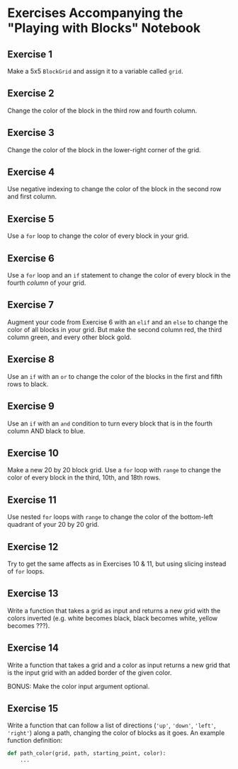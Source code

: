 # Exercises Accompanying the "Playing with Blocks" Notebook

## Exercise 1

Make a 5x5 `BlockGrid` and assign it to a variable called `grid`.

## Exercise 2

Change the color of the block in the third row and fourth column.

## Exercise 3

Change the color of the block in the lower-right corner of the grid.

## Exercise 4

Use negative indexing to change the color of the block in the second row
and first column.

## Exercise 5

Use a `for` loop to change the color of every block in your grid.

## Exercise 6

Use a `for` loop and an `if` statement to change the color of every block
in the fourth *column* of your grid.

## Exercise 7

Augment your code from Exercise 6 with an `elif` and an `else` to change the
color of all blocks in your grid. But make the second column red, the
third column green, and every other block gold.

## Exercise 8

Use an `if` with an `or` to change the color of the blocks in the first
and fifth rows to black.

## Exercise 9

Use an `if` with an `and` condition to turn every block that is in the
fourth column AND black to blue.

## Exercise 10

Make a new 20 by 20 block grid. Use a `for` loop with `range` to change the
color of every block in the third, 10th, and 18th rows.

## Exercise 11

Use nested `for` loops with `range` to change the color of the bottom-left
quadrant of your 20 by 20 grid.

## Exercise 12

Try to get the same affects as in Exercises 10 & 11, but using slicing instead
of `for` loops.

## Exercise 13

Write a function that takes a grid as input and returns a new grid with
the colors inverted (e.g. white becomes black, black becomes white,
yellow becomes ???).

## Exercise 14

Write a function that takes a grid and a color as input returns a new grid
that is the input grid with an added border of the given color.

BONUS: Make the color input argument optional.

## Exercise 15

Write a function that can follow a list of directions
(`'up'`, `'down'`, `'left'`, `'right'`) along a path, changing the color of
blocks as it goes.
An example function definition:

```python
def path_color(grid, path, starting_point, color):
    ...
```
